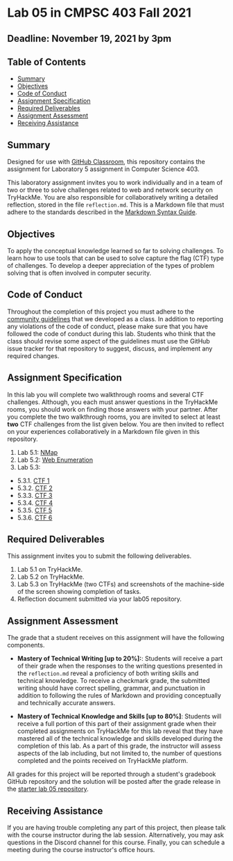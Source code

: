 # Lab 05 in CMPSC 403 Fall 2021

## Deadline: November 19, 2021 by 3pm

## Table of Contents

- [Summary](#summary)
- [Objectives](#objectives)
- [Code of Conduct](#code-of-conduct)
- [Assignment Specification](#assignment-specification)
- [Required Deliverables](#required-deliverables)
- [Assignment Assessment](#assignment-assessment)
- [Receiving Assistance](receiving-assistance)

## Summary

Designed for use with [GitHub Classroom](https://classroom.github.com/), this repository contains the assignment for Laboratory 5 assignment in Computer Science 403.

This laboratory assignment invites you to work individually and in a team of two or three to solve challenges related to web and network security on TryHackMe. You are also responsible for collaboratively writing a detailed reflection, stored in the file `reflection.md`. This is a Markdown file that must adhere to the standards described in the [Markdown Syntax Guide](https://guides.github.com/features/mastering-markdown/).

## Objectives

To apply the conceptual knowledge learned so far to solving challenges. To learn how to use tools that can be used to solve capture the flag (CTF) type of challenges. To develop a deeper appreciation of the types of problem solving that is often involved in computer security.

## Code of Conduct

Throughout the completion of this project you must adhere to the [community guidelines](https://github.com/CMPSC403-AlleghenyCollege-Fall2021/community_guidelines) that we developed as a class. In addition to reporting any violations of the code of conduct, please make sure that you have followed the code of conduct during this lab. Students who think that the class should revise some aspect of the guidelines must use the GitHub issue tracker for that repository to suggest, discuss, and implement any required changes.

## Assignment Specification

In this lab you will complete two walkthrough rooms and several CTF challenges. Although, you each must answer questions in the TryHackMe rooms, you should work on finding those answers with your partner. After you complete the two walkthrough rooms, you are invited to select at least **two** CTF challenges from the list given below. You are then invited to reflect on your experiences collaboratively in a Markdown file given in this repository.

1. Lab 5.1: [NMap](https://tryhackme.com/jr/furthernmap2z)
2. Lab 5.2: [Web Enumeration](https://tryhackme.com/jr/webenumerationv2lv9h)
3. Lab 5.3:
- 5.3.1. [CTF 1](https://tryhackme.com/jr/alleghenyctf1so)
- 5.3.2. [CTF 2](https://tryhackme.com/jr/alleghenyctf2y8)
- 5.3.3. [CTF 3](https://tryhackme.com/jr/alleghenyctf3pg)
- 5.3.4. [CTF 4](https://tryhackme.com/jr/alleghenyctf4cx)
- 5.3.5. [CTF 5](https://tryhackme.com/jr/alleghenyctf5us)
- 5.3.6. [CTF 6](https://tryhackme.com/jr/alleghenyctf6aj)

## Required Deliverables

This assignment invites you to submit the following deliverables.

1. Lab 5.1 on TryHackMe.
2. Lab 5.2 on TryHackMe.
3. Lab 5.3 on TryHackMe (two CTFs) and screenshots of the machine-side of the screen showing completion of tasks.
4. Reflection document submitted via your lab05 repository.

## Assignment Assessment

The grade that a student receives on this assignment will have the following components.

- **Mastery of Technical Writing [up to 20%]:**: Students will receive a part of their grade when the responses to the writing questions presented in the `reflection.md` reveal a proficiency of both writing skills and technical knowledge. To receive a checkmark grade, the submitted writing should have correct spelling, grammar, and punctuation in addition to following the rules of Markdown and providing conceptually and technically accurate answers.

- **Mastery of Technical Knowledge and Skills [up to 80%]**: Students will receive a full portion of this part of their assignment grade when their completed assignments on TryHackMe for this lab reveal that they have mastered all of the technical knowledge and skills developed during the completion of this lab. As a part of this grade, the instructor will assess aspects of the lab including, but not limited to, the number of questions completed and the points received on TryHackMe platform.

All grades for this project will be reported through a student's gradebook GitHub repository and the solution will be posted after the grade release in the [starter lab 05 repository](https://github.com/CMPSC403-AlleghenyCollege-Fall2021/lab05).

## Receiving Assistance

If you are having trouble completing any part of this project, then please talk with the course instructor during the lab session. Alternatively, you may ask questions in the Discord channel for this course. Finally, you can schedule a meeting during the course instructor's office hours.
